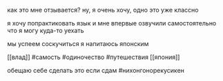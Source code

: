 как это мне отзывается? ну, я очень хочу, одно это уже классно 

я хочу попрактиковать язык и мне впервые озвучили самостоятельно что я могу куда-то уехать

мы успеем соскучиться
я напитаюсь японским

[[влад]] #самость #одиночество #путешествия [[япония]]

обещаю себе сделать это если сдам #нихонгонорекусикен
